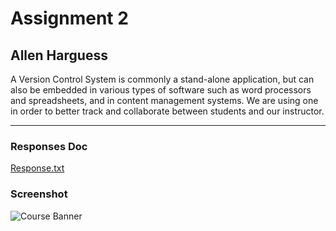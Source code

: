 # Assignment 2
## Allen Harguess

A Version Control System is commonly a stand-alone application, but can also be embedded in various types of software such as word processors and spreadsheets, and in content management systems. We are using one in order to better track and collaborate between students and our instructor.

---

### Responses Doc
[Response.txt](https://github.com/allenharguess701/web-dev-hw/tree/master/assignment-2/responses.txt)

### Screenshot
![Course Banner](https://github.com/allenharguess701/web-dev-hw/tree/master/assignment-2/images/Desktop_screenshot.jpg)
